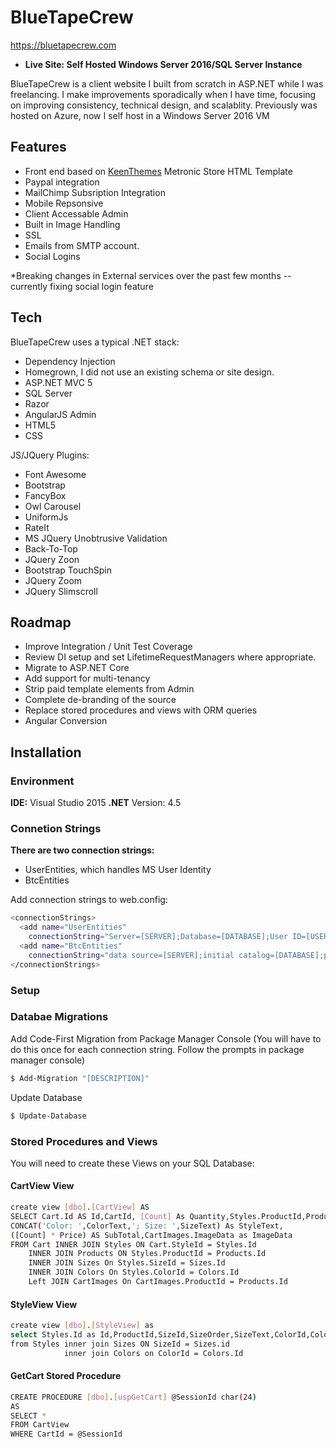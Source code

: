 # BlueTapeCrew

https://bluetapecrew.com
* **Live Site: Self Hosted Windows Server 2016/SQL Server Instance** 

BlueTapeCrew is a client website I built from scratch in ASP.NET while I was freelancing.
I make improvements sporadically when I have time, focusing on improving consistency, technical design, and scalablity.
Previously was hosted on Azure, now I self host in a Windows Server 2016 VM

## Features
  - Front end based on [KeenThemes] Metronic Store HTML Template
  - Paypal integration
  - MailChimp Subsription Integration
  - Mobile Repsonsive
  - Client Accessable Admin
  - Built in Image Handling
  - SSL
  - Emails from SMTP account.
  - Social Logins
  
 *Breaking changes in External services over the past few months -- currently fixing social login feature
 
## Tech
BlueTapeCrew uses a typical .NET stack:
- Dependency Injection
- Homegrown, I did not use an existing schema or site design.
- ASP.NET MVC 5
- SQL Server
- Razor
- AngularJS Admin
- HTML5
- CSS

JS/JQuery Plugins:
- Font Awesome
- Bootstrap
- FancyBox
- Owl Carousel
- UniformJs
- RateIt
- MS JQuery Unobtrusive Validation
- Back-To-Top
- JQuery Zoon
- Bootstrap TouchSpin
- JQuery Zoom        
- JQuery Slimscroll

## Roadmap
- Improve Integration / Unit Test Coverage
- Review DI setup and set LifetimeRequestManagers where appropriate.
- Migrate to ASP.NET Core
- Add support for multi-tenancy
- Strip paid template elements from Admin
- Complete de-branding of the source
- Replace stored procedures and views with ORM queries
- Angular Conversion

## Installation

### Environment
**IDE:** Visual Studio 2015
**.NET** Version: 4.5

### Connetion Strings
**There are two connection strings:**
 - UserEntities, which handles MS User Identity
 - BtcEntities

Add connection strings to web.config:
```sh
<connectionStrings>
  <add name="UserEntities"
    connectionString="Server=[SERVER];Database=[DATABASE];User ID=[USER];Password=[PASS];Trusted_Connection=False;Encrypt=True;Connection Timeout=30;" providerName="System.Data.SqlClient" />
  <add name="BtcEntities" 
    connectionString="data source=[SERVER];initial catalog=[DATABASE];persist security info=True;user id=[USER];password=               [PASS];MultipleActiveResultSets=True;App=EntityFramework" providerName="System.Data.SqlClient" />
</connectionStrings>
```

### Setup
### Databae Migrations
Add Code-First Migration from Package Manager Console
(You will have to do this once for each connection string.  Follow the prompts in package manager console)
```sh
$ Add-Migration "[DESCRIPTION]"
```
Update Database
```sh
$ Update-Database
```
### Stored Procedures and Views
You will need to create these Views on your SQL Database:
#### CartView View
```sh
create view [dbo].[CartView] AS
SELECT Cart.Id AS Id,CartId, [Count] As Quantity,Styles.ProductId,ProductName,LinkName,Price, StyleId,Colors.ColorText,Products.[Description],
CONCAT('Color: ',ColorText,'; Size: ',SizeText) As StyleText,
([Count] * Price) AS SubTotal,CartImages.ImageData as ImageData
FROM Cart INNER JOIN Styles ON Cart.StyleId = Styles.Id
	INNER JOIN Products ON Styles.ProductId = Products.Id
	INNER JOIN Sizes On Styles.SizeId = Sizes.Id
	INNER JOIN Colors On Styles.ColorId = Colors.Id
	Left JOIN CartImages On CartImages.ProductId = Products.Id
```
#### StyleView View
```sh
create view [dbo].[StyleView] as
select Styles.Id as Id,ProductId,SizeId,SizeOrder,SizeText,ColorId,ColorText,Price,SizeText + ' / ' + ColorText AS StyleText
from Styles inner join Sizes ON SizeId = Sizes.id
			inner join Colors on ColorId = Colors.Id
```
#### GetCart Stored Procedure
```sh
CREATE PROCEDURE [dbo].[uspGetCart] @SessionId char(24)
AS
SELECT * 
FROM CartView
WHERE CartId = @SessionId
```
[KeenThemes]: <http://keenthemes.com/free-bootstrap-templates/fully-responsive-bootstrap-based-ecommerce-frontend-theme>
[Todd Miller]: <https://toddmiller.nyc>
[BlueTapeCrew]: <https://bluetapecrew.com>

